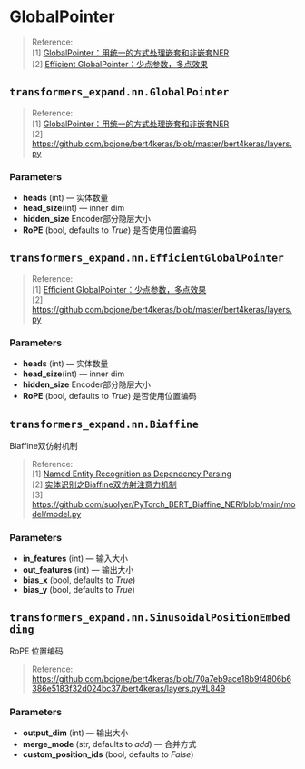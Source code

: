 # GlobalPointer

> Reference: <br>
[1] [GlobalPointer：用统一的方式处理嵌套和非嵌套NER](https://spaces.ac.cn/archives/8373) <br>
[2] [Efficient GlobalPointer：少点参数，多点效果](https://spaces.ac.cn/archives/8877)

## `transformers_expand.nn.GlobalPointer`

> Reference: <br>
[1] [GlobalPointer：用统一的方式处理嵌套和非嵌套NER](https://spaces.ac.cn/archives/8373)  <br>
[2] https://github.com/bojone/bert4keras/blob/master/bert4keras/layers.py

### Parameters

* **heads** (int) — 实体数量
* **head_size**(int) — inner dim
* **hidden_size** Encoder部分隐层大小
* **RoPE** (bool, defaults to *True*) 是否使用位置编码

## `transformers_expand.nn.EfficientGlobalPointer`

> Reference: <br>
[1] [Efficient GlobalPointer：少点参数，多点效果](https://spaces.ac.cn/archives/8877)<br>
[2] https://github.com/bojone/bert4keras/blob/master/bert4keras/layers.py

### Parameters

* **heads** (int) — 实体数量
* **head_size**(int) — inner dim
* **hidden_size** Encoder部分隐层大小
* **RoPE** (bool, defaults to *True*) 是否使用位置编码

## `transformers_expand.nn.Biaffine`

Biaffine双仿射机制
> Reference: <br>
[1] [Named Entity Recognition as Dependency Parsing](https://aclanthology.org/2020.acl-main.577.pdf)<br>
[2] [实体识别之Biaffine双仿射注意力机制](https://zhuanlan.zhihu.com/p/369851456) <br>
[3] https://github.com/suolyer/PyTorch_BERT_Biaffine_NER/blob/main/model/model.py

### Parameters

* **in_features** (int) — 输入大小
* **out_features** (int) — 输出大小
* **bias_x** (bool, defaults to *True*)
* **bias_y** (bool, defaults to *True*)

## `transformers_expand.nn.SinusoidalPositionEmbedding`

RoPE 位置编码
> Reference: <br>
https://github.com/bojone/bert4keras/blob/70a7eb9ace18b9f4806b6386e5183f32d024bc37/bert4keras/layers.py#L849

### Parameters

* **output_dim** (int) — 输出大小
* **merge_mode** (str, defaults to *add*) — 合并方式
* **custom_position_ids** (bool, defaults to *False*) 


